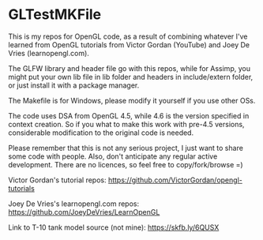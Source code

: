 # GLTestMKFile
This is my repos for OpenGL code, as a result of combining whatever I've learned from OpenGL tutorials from Victor Gordan (YouTube) and Joey De Vries (learnopengl.com).

The GLFW library and header file go with this repos, while for Assimp, you might put your own lib file in lib folder and headers in include/extern folder, or just install it with a package manager.

The Makefile is for Windows, please modify it yourself if you use other OSs.

The code uses DSA from OpenGL 4.5, while 4.6 is the version specified in context creation. So if you what to make this work with pre-4.5 versions, considerable modification to the original code is needed.

Please remember that this is not any serious project, I just want to share some code with people. Also, don't anticipate any regular active development. There are no licences, so feel free to copy/fork/browse =)

Victor Gordan's tutorial repos: https://github.com/VictorGordan/opengl-tutorials

Joey De Vries's learnopengl.com repos: https://github.com/JoeyDeVries/LearnOpenGL

Link to T-10 tank model source (not mine): https://skfb.ly/6QUSX
